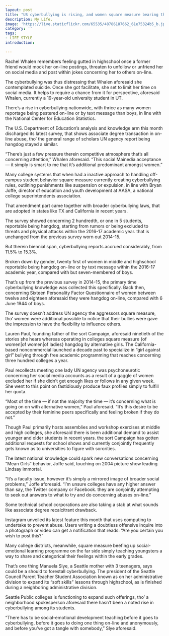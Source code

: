 ```yaml
---
layout: post
title: "US cyberbullying is rising, and women square measure bearing the forcefulness"
description: My Life.
image: 'https://live.staticflickr.com/65535/48786187662_61e75324b5_b.jpg'
category: ''
tags:
- LIFE STYLE
introduction:

---
```

Rachel Whalen remembers feeling gutted in highschool once a former friend would mock her on-line postings, threaten to unfollow or unfriend her on social media and post within jokes concerning her to others on-line.

The cyberbullying was thus distressing that Whalen aforesaid she contemplated suicide. Once she got facilitate, she set to limit her time on social media. It helps to require a chance from it for perspective, aforesaid Whalen, currently a 19-year-old university student in UT.

There’s a rise in cyberbullying nationwide, with thrice as many women reportage being pestered on-line or by text message than boys, in line with the National Center for Education Statistics.

The U.S. Department of Education’s analysis and knowledge arm this month discharged its latest survey, that shows associate degree transaction in on-line abuse, tho’ the general range of scholars UN agency report being hangdog stayed a similar.

“There’s just a few pressure therein competitive atmosphere that’s all concerning attention,” Whalen aforesaid. “This social Mainedia acceptance — it simply is smart to me that it’s additional predominant amongst women.”

Many college systems that when had a inactive approach to handling off-campus student behavior square measure currently creating cyberbullying rules, outlining punishments like suspension or expulsion, in line with Bryan Joffe, director of education and youth development at AASA, a national college superintendents association.

That amendment part came together with broader cyberbullying laws, that are adopted in states like TX and California in recent years.

The survey showed concerning 2 hundredth, or one in 5 students, reportable being hangdog, starting from rumors or being excluded to threats and physical attacks within the 2016-17 academic year. that is unchanged from the previous survey worn out 2014-15.

But therein biennial span, cyberbullying reports accrued considerably, from 11.5% to 15.3%.

Broken down by gender, twenty first of women in middle and highschool reportable being hangdog on-line or by text message within the 2016-17 academic year, compared with but seven-membered of boys.

That’s up from the previous survey in 2014-15, the primary time cyberbullying knowledge was collected this specifically. Back then, concerning Sixteen Personality Factor Questionnaire of women between twelve and eighteen aforesaid they were hangdog on-line, compared with 6 June 1944 of boys.

The survey doesn’t address UN agency the aggressors square measure, tho’ women were additional possible to notice that their bullies were gave the impression to have the flexibility to influence others.

Lauren Paul, founding father of the sort Campaign, aforesaid ninetieth of the stories she hears whereas operating in colleges square measure {of women|of women|of ladies} hangdog by alternative girls. The California-based noncommercial launched a decade past to specialize in “girl against girl” bullying through free academic programming that reaches concerning three hundred colleges a year.

Paul recollects meeting one lady UN agency was psychoneurotic concerning her social media accounts as a result of a gaggle of women excluded her if she didn’t get enough likes or follows in any given week. She went to this point on fastidiously produce faux profiles simply to fulfill her quota.

“Most of the time — if not the majority the time — it’s concerning what is going on on with alternative women,” Paul aforesaid. “It’s this desire to be accepted by their feminine peers specifically and feeling broken if they do not.”

Though Paul primarily hosts assemblies and workshop exercises at middle and high colleges, she aforesaid there is been additional demand to assist younger and older students in recent years. the sort Campaign has gotten additional requests for school shows and currently conjointly frequently gets known as to universities to figure with sororities.

The latest national knowledge could spark new conversations concerning “Mean Girls” behavior, Joffe said, touching on 2004 picture show leading Lindsay immortal.

“It’s a faculty issue, however it’s simply a mirrored image of broader social problems,” Joffe aforesaid. “I’m unsure colleges have any higher answer than say, the Twitter company or Facebook. they are conjointly attempting to seek out answers to what to try and do concerning abuses on-line.”

Some technical school corporations are also taking a stab at what sounds like associate degree recalcitrant drawback.

Instagram unveiled its latest feature this month that uses computing to undertake to prevent abuse. Users writing a doubtless offensive inquire into a photograph or video can get a notification that reads: “Are you certain you wish to post this?”

Many college districts, meanwhile, square measure beefing up social-emotional learning programme on the far side simply teaching youngsters a way to share and categorical their feelings within the early grades.

That’s one thing Manuela Slye, a Seattle mother with 3 teenagers, says could be a should to forestall cyberbullying. The president of the Seattle Council Parent Teacher Student Association known as on her administrative division to expand its “soft skills” lessons through highschool, as is finished during a neighboring administrative division.

Seattle Public colleges is functioning to expand such offerings, tho’ a neighborhood spokesperson aforesaid there hasn’t been a noted rise in cyberbullying among its students.

“There has to be social-emotional development teaching before it goes to cyberbullying, before it goes to doing one thing on-line and anonymously, and before you’ve got a tangle with somebody,” Slye aforesaid.